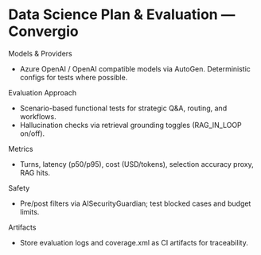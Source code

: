 # Data Science Plan & Evaluation — Convergio

Models & Providers
- Azure OpenAI / OpenAI compatible models via AutoGen. Deterministic configs for tests where possible.

Evaluation Approach
- Scenario-based functional tests for strategic Q&A, routing, and workflows.
- Hallucination checks via retrieval grounding toggles (RAG_IN_LOOP on/off).

Metrics
- Turns, latency (p50/p95), cost (USD/tokens), selection accuracy proxy, RAG hits.

Safety
- Pre/post filters via AISecurityGuardian; test blocked cases and budget limits.

Artifacts
- Store evaluation logs and coverage.xml as CI artifacts for traceability.
